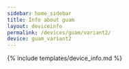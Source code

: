 ```yaml
---
sidebar: home_sidebar
title: Info about guam
layout: deviceinfo
permalink: /devices/guam/variant2/
device: guam_variant2
---
```

{% include templates/device_info.md %}
